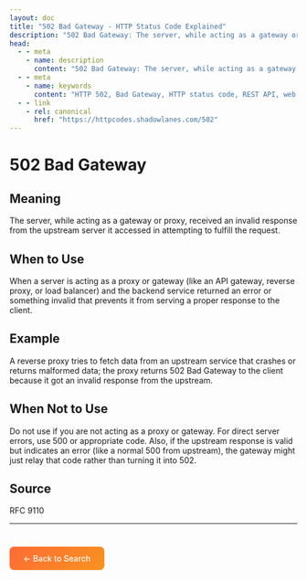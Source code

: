 ```yaml
---
layout: doc
title: "502 Bad Gateway - HTTP Status Code Explained"
description: "502 Bad Gateway: The server, while acting as a gateway or proxy, received an invalid response from the upstream server it accessed in attempting to fulfill t..."
head:
  - - meta
    - name: description
      content: "502 Bad Gateway: The server, while acting as a gateway or proxy, received an invalid response from the upstream server it accessed in attempting to fulfill t..."
  - - meta
    - name: keywords
      content: "HTTP 502, Bad Gateway, HTTP status code, REST API, web development"
  - - link
    - rel: canonical
      href: "https://httpcodes.shadowlanes.com/502"
---
```


# 502 Bad Gateway

## Meaning

The server, while acting as a gateway or proxy, received an invalid response from the upstream server it accessed in attempting to fulfill the request.

## When to Use

When a server is acting as a proxy or gateway (like an API gateway, reverse proxy, or load balancer) and the backend service returned an error or something invalid that prevents it from serving a proper response to the client.

## Example

A reverse proxy tries to fetch data from an upstream service that crashes or returns malformed data; the proxy returns 502 Bad Gateway to the client because it got an invalid response from the upstream.

## When Not to Use

Do not use if you are not acting as a proxy or gateway. For direct server errors, use 500 or appropriate code. Also, if the upstream response is valid but indicates an error (like a normal 500 from upstream), the gateway might just relay that code rather than turning it into 502.

## Source

RFC 9110

---

<div style="margin-top: 40px;">
  <a href="/" style="display: inline-block; padding: 12px 24px; background: linear-gradient(135deg, #ff6b35, #f7931e); color: white; text-decoration: none; border-radius: 8px; font-weight: 500;">← Back to Search</a>
</div>

